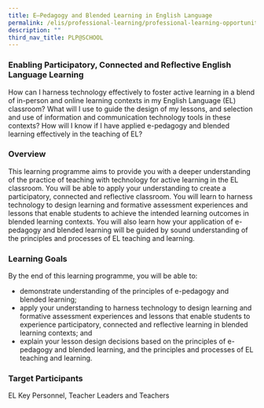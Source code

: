 ```yaml
---
title: E–Pedagogy and Blended Learning in English Language
permalink: /elis/professional-learning/professional-learning-opportunities/e-pedagogy-and-blended-learning/
description: ""
third_nav_title: PLP@SCHOOL
---
```

### Enabling Participatory, Connected and Reflective English Language Learning

How can I harness technology effectively to foster active learning in a blend of in-person and online learning contexts in my English Language (EL) classroom? What will I use to guide the design of my lessons, and selection and use of information and communication technology tools in these contexts? How will I know if I have applied e-pedagogy and blended learning effectively in the teaching of EL?

### Overview

This learning programme aims to provide you with a deeper understanding of the practice of teaching with technology for active learning in the EL classroom. You will be able to apply your understanding to create a participatory, connected and reflective classroom. You will learn to harness technology to design learning and formative assessment experiences and lessons that enable students to achieve the intended learning outcomes in blended learning contexts. You will also learn how your application of e-pedagogy and blended learning will be guided by sound understanding of the principles and processes of EL teaching and learning.

### Learning Goals

By the end of this learning programme, you will be able to:

*   demonstrate understanding of the principles of e-pedagogy and blended learning;
*   apply your understanding to harness technology to design learning and formative assessment experiences and lessons that enable students to experience participatory, connected and reflective learning in blended learning contexts; and
*   explain your lesson design decisions based on the principles of e-pedagogy and blended learning, and the principles and processes of EL teaching and learning.

### Target Participants
EL Key Personnel, Teacher Leaders and Teachers